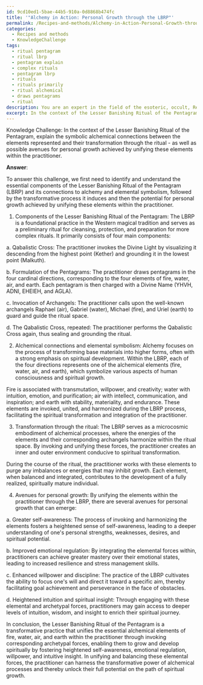 ```yaml
---
id: 9cd10ed1-5bae-44b5-910a-0d8868b474fc
title: '"Alchemy in Action: Personal Growth through the LBRP"'
permalink: /Recipes-and-methods/Alchemy-in-Action-Personal-Growth-through-the-LBRP/
categories:
  - Recipes and methods
  - KnowledgeChallenge
tags:
  - ritual pentagram
  - ritual lbrp
  - pentagram explain
  - complex rituals
  - pentagram lbrp
  - rituals
  - rituals primarily
  - ritual alchemical
  - draws pentagrams
  - ritual
description: You are an expert in the field of the esoteric, occult, Recipes and methods and Education. You are a writer of tests, challenges, books and deep knowledge on Recipes and methods for initiates and students to gain deep insights and understanding from. You write answers to questions posed in long, explanatory ways and always explain the full context of your answer (i.e., related concepts, formulas, examples, or history), as well as the step-by-step thinking process you take to answer the challenges. Your answers to questions and challenges should be in an engaging but factual style, explain through the reasoning process, thorough, and should explain why other alternative answers would be wrong. Summarize the key themes, ideas, and conclusions at the end.
excerpt: In the context of the Lesser Banishing Ritual of the Pentagram, explain the symbolic alchemical connections between the elements represented and their transformation through the ritual - as well as possible avenues for personal growth achieved by unifying these elements within the practitioner.
---
```

Knowledge Challenge: In the context of the Lesser Banishing Ritual of the Pentagram, explain the symbolic alchemical connections between the elements represented and their transformation through the ritual - as well as possible avenues for personal growth achieved by unifying these elements within the practitioner.

**Answer**:

To answer this challenge, we first need to identify and understand the essential components of the Lesser Banishing Ritual of the Pentagram (LBRP) and its connections to alchemy and elemental symbolism, followed by the transformative process it induces and then the potential for personal growth achieved by unifying these elements within the practitioner. 

1. Components of the Lesser Banishing Ritual of the Pentagram:
The LBRP is a foundational practice in the Western magical tradition and serves as a preliminary ritual for cleansing, protection, and preparation for more complex rituals. It primarily consists of four main components:

a. Qabalistic Cross: The practitioner invokes the Divine Light by visualizing it descending from the highest point (Kether) and grounding it in the lowest point (Malkuth).

b. Formulation of the Pentagrams: The practitioner draws pentagrams in the four cardinal directions, corresponding to the four elements of fire, water, air, and earth. Each pentagram is then charged with a Divine Name (YHVH, ADNI, EHEIEH, and AGLA).

c. Invocation of Archangels: The practitioner calls upon the well-known archangels Raphael (air), Gabriel (water), Michael (fire), and Uriel (earth) to guard and guide the ritual space.

d. The Qabalistic Cross, repeated: The practitioner performs the Qabalistic Cross again, thus sealing and grounding the ritual.

2. Alchemical connections and elemental symbolism:
Alchemy focuses on the process of transforming base materials into higher forms, often with a strong emphasis on spiritual development. Within the LBRP, each of the four directions represents one of the alchemical elements (fire, water, air, and earth), which symbolize various aspects of human consciousness and spiritual growth.

Fire is associated with transmutation, willpower, and creativity; water with intuition, emotion, and purification; air with intellect, communication, and inspiration; and earth with stability, materiality, and endurance. These elements are invoked, united, and harmonized during the LBRP process, facilitating the spiritual transformation and integration of the practitioner.

3. Transformation through the ritual:
The LBRP serves as a microcosmic embodiment of alchemical processes, where the energies of the elements and their corresponding archangels harmonize within the ritual space. By invoking and unifying these forces, the practitioner creates an inner and outer environment conducive to spiritual transformation.

During the course of the ritual, the practitioner works with these elements to purge any imbalances or energies that may inhibit growth. Each element, when balanced and integrated, contributes to the development of a fully realized, spiritually mature individual.

4. Avenues for personal growth:
By unifying the elements within the practitioner through the LBRP, there are several avenues for personal growth that can emerge:

a. Greater self-awareness: The process of invoking and harmonizing the elements fosters a heightened sense of self-awareness, leading to a deeper understanding of one's personal strengths, weaknesses, desires, and spiritual potential.

b. Improved emotional regulation: By integrating the elemental forces within, practitioners can achieve greater mastery over their emotional states, leading to increased resilience and stress management skills.

c. Enhanced willpower and discipline: The practice of the LBRP cultivates the ability to focus one's will and direct it toward a specific aim, thereby facilitating goal achievement and perseverance in the face of obstacles.

d. Heightened intuition and spiritual insight: Through engaging with these elemental and archetypal forces, practitioners may gain access to deeper levels of intuition, wisdom, and insight to enrich their spiritual journey.

In conclusion, the Lesser Banishing Ritual of the Pentagram is a transformative practice that unifies the essential alchemical elements of fire, water, air, and earth within the practitioner through invoking corresponding archetypal forces, enabling them to grow and develop spiritually by fostering heightened self-awareness, emotional regulation, willpower, and intuitive insight. In unifying and balancing these elemental forces, the practitioner can harness the transformative power of alchemical processes and thereby unlock their full potential on the path of spiritual growth.
